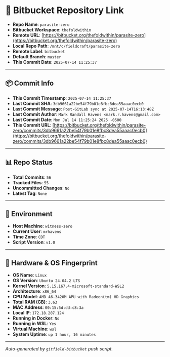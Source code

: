 # 🔗 Bitbucket Repository Link

- **Repo Name**: `parasite-zero`
- **Bitbucket Workspace**: `thefoldwithin`
- **Remote URL**: [https://bitbucket.org/thefoldwithin/parasite-zero](https://bitbucket.org/thefoldwithin/parasite-zero)
- **Local Repo Path**: `/mnt/c/fieldcraft/parasite-zero`
- **Remote Label**: `bitbucket`
- **Default Branch**: `master`
- **This Commit Date**: `2025-07-14 11:25:37`

---

## 📦 Commit Info

- **This Commit Timestamp**: `2025-07-14 11:25:37`
- **Last Commit SHA**: `3db9661a22be54f79b01e8fbc8dea55aaac0ecb0`
- **Last Commit Message**: `Post-GitLab sync at 2025-07-14T16:13:48Z`
- **Last Commit Author**: `Mark Randall Havens <mark.r.havens@gmail.com>`
- **Last Commit Date**: `Mon Jul 14 11:25:24 2025 -0500`
- **This Commit URL**: [https://bitbucket.org/thefoldwithin/parasite-zero/commits/3db9661a22be54f79b01e8fbc8dea55aaac0ecb0](https://bitbucket.org/thefoldwithin/parasite-zero/commits/3db9661a22be54f79b01e8fbc8dea55aaac0ecb0)

---

## 📊 Repo Status

- **Total Commits**: `56`
- **Tracked Files**: `55`
- **Uncommitted Changes**: `No`
- **Latest Tag**: `None`

---

## 🧭 Environment

- **Host Machine**: `witness-zero`
- **Current User**: `mrhavens`
- **Time Zone**: `CDT`
- **Script Version**: `v1.0`

---

## 🧬 Hardware & OS Fingerprint

- **OS Name**: `Linux`
- **OS Version**: `Ubuntu 24.04.2 LTS`
- **Kernel Version**: `5.15.167.4-microsoft-standard-WSL2`
- **Architecture**: `x86_64`
- **CPU Model**: `AMD A6-3420M APU with Radeon(tm) HD Graphics`
- **Total RAM (GB)**: `3.63`
- **MAC Address**: `00:15:5d:dd:c8:3a`
- **Local IP**: `172.18.207.124`
- **Running in Docker**: `No`
- **Running in WSL**: `Yes`
- **Virtual Machine**: `wsl`
- **System Uptime**: `up 1 hour, 16 minutes`

---

_Auto-generated by `gitfield-bitbucket` push script._
